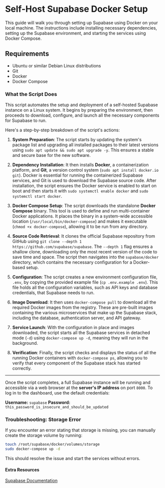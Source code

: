 # Self-Host Supabase Docker Setup

This guide will walk you through setting up Supabase using Docker on your local machine. The instructions include installing necessary dependencies, setting up the Supabase environment, and starting the services using Docker Compose.

## Requirements

- Ubuntu or similar Debian Linux distributions
- Git
- Docker
- Docker Compose

### **What the Script Does**

This script automates the setup and deployment of a self-hosted Supabase instance on a Linux system. It begins by preparing the environment, then proceeds to download, configure, and launch all the necessary components for Supabase to run.

Here's a step-by-step breakdown of the script's actions:

1.  **System Preparation**: The script starts by updating the system's package list and upgrading all installed packages to their latest versions using `sudo apt update && sudo apt upgrade -y`. This ensures a stable and secure base for the new software.

2.  **Dependency Installation**: It then installs **Docker**, a containerization platform, and **Git**, a version control system (`sudo apt install docker.io git`). Docker is essential for running the containerized Supabase services, and Git is used to download the Supabase source code. After installation, the script ensures the Docker service is enabled to start on boot and then starts it with `sudo systemctl enable docker` and `sudo systemctl start docker`.

3.  **Docker Compose Setup**: The script downloads the standalone **Docker Compose** binary. This tool is used to define and run multi-container Docker applications. It places the binary in a system-wide accessible location (`/usr/local/bin/docker-compose`) and makes it executable (`chmod +x docker-compose`), allowing it to be run from any directory.

4.  **Source Code Retrieval**: It clones the official Supabase repository from GitHub using `git clone --depth 1 https://github.com/supabase/supabase`. The `--depth 1` flag ensures a shallow clone, downloading only the most recent version of the code to save time and space. The script then navigates into the `supabase/docker` directory, which contains the necessary configuration for a Docker-based setup.

5.  **Configuration**: The script creates a new environment configuration file, `.env`, by copying the provided example file (`cp .env.example .env`). This file holds all the configuration variables, such as API keys and database credentials, that Supabase needs to run.

6.  **Image Download**: It then uses `docker-compose pull` to download all the required Docker images from the registry. These are pre-built images containing the various microservices that make up the Supabase stack, including the database, authentication server, and API gateway.

7.  **Service Launch**: With the configuration in place and images downloaded, the script starts all the Supabase services in detached mode (`-d`) using `docker-compose up -d`, meaning they will run in the background.

8.  **Verification**: Finally, the script checks and displays the status of all the running Docker containers with `docker-compose ps`, allowing you to verify that every component of the Supabase stack has started correctly.

***

Once the script completes, a full Supabase instance will be running and accessible via a web browser at the **server's IP address** on port `8000`. To log in to the dashboard, use the default credentials:

**Username:** `supabase`
**Password:** `this_password_is_insecure_and_should_be_updated`
### Troubleshooting: Storage Error
If you encounter an error stating that storage is missing, you can manually create the storage volume by running:

```bash
touch /root/supabase/docker/volumes/storage
sudo docker-compose up -d
```

This should resolve the issue and start the services without errors.


#### Extra Resources

[Supabase Documentation](https://supabase.com/docs/guides/self-hosting/docker)





